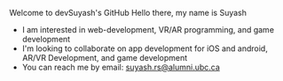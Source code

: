 Welcome to devSuyash's GitHub
Hello there, my name is Suyash 
- I am interested in web-development, VR/AR programming, and game development
- I'm looking to collaborate on app development for iOS and android, AR/VR Development, and game development
- You can reach me by email: suyash.rs@alumni.ubc.ca 

<!---
suyashrs/suyashrs is a ✨ special ✨ repository because its `README.md` (this file) appears on your GitHub profile.
You can click the Preview link to take a look at your changes.
--->
